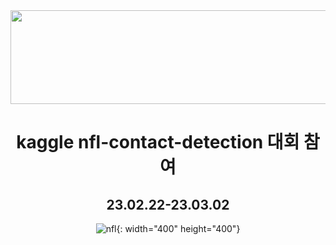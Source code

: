 <img src="https://user-images.githubusercontent.com/103908794/222314882-9fe1ae73-0d39-4816-be45-5ca2f1617b7b.png" width="700" height="150"/>

<div align="center">
  
  # kaggle nfl-contact-detection 대회 참여  
  ## 23.02.22-23.03.02
  ![nfl](https://user-images.githubusercontent.com/103908794/222314397-a46d1f5e-45d6-4e16-932a-69e72d1d8fb7.gif){: width="400" height="400"}
  
</div>


